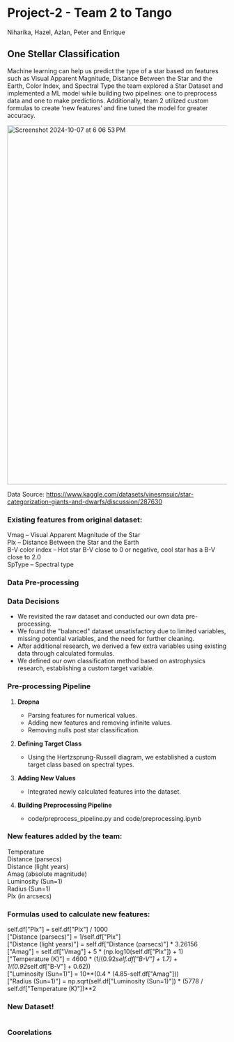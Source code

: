 # Project-2 - Team 2 to Tango

Niharika, Hazel, Azlan, Peter and Enrique

## One Stellar Classification

Machine learning can help us predict the type of a star based on features such as Visual Apparent Magnitude, Distance Between the Star and the Earth, Color Index, and Spectral Type the team explored a Star Dataset and implemented a ML model while building two pipelines: one to preprocess data and one to make predictions. Additionally, team 2 utilized custom formulas to create ‘new features’ and fine tuned the model for greater accuracy.

<img width="824" alt="Screenshot 2024-10-07 at 6 06 53 PM" src="https://github.com/user-attachments/assets/7fd8bc8b-5fbb-4b2f-8336-dec5cfc74cda">


Data Source: https://www.kaggle.com/datasets/vinesmsuic/star-categorization-giants-and-dwarfs/discussion/287630 

### Existing features from original dataset:
Vmag – Visual Apparent Magnitude of the Star 
<br> Plx – Distance Between the Star and the Earth 
<br> B-V color index – Hot star B-V close to 0 or negative, cool star has a B-V close to 2.0 
<br> SpType – Spectral type

### Data Pre-processing 

### Data Decisions
- We revisited the raw dataset and conducted our own data pre-processing.
- We found the "balanced" dataset unsatisfactory due to limited variables, missing potential variables, and the need for further cleaning.
- After additional research, we derived a few extra variables using existing data through calculated formulas.
- We defined our own classification method based on astrophysics research, establishing a custom target variable.

### Pre-processing Pipeline
1. **Dropna**
   - Parsing features for numerical values.
   - Adding new features and removing infinite values.
   - Removing nulls post star classification.
   
2. **Defining Target Class**
   - Using the Hertzsprung-Russell diagram, we established a custom target class based on spectral types.
   
3. **Adding New Values**
   - Integrated newly calculated features into the dataset.
  
4. **Building Preprocessing Pipeline**
    - code/preprocess_pipeline.py and code/preprocessing.ipynb

### New features added by the team:
Temperature
<br> Distance (parsecs)
<br> Distance (light years)
<br> Amag (absolute magnitude) 
<br> Luminosity (Sun=1)
<br> Radius (Sun=1)
<br> Plx (in arcsecs)

### Formulas used to calculate new features:
self.df["Plx"] = self.df["Plx"] / 1000
<br> ["Distance (parsecs)"] = 1/self.df["Plx"]
<br> ["Distance (light years)"] = self.df["Distance (parsecs)"] * 3.26156
<br> ["Amag"] = self.df["Vmag"] + 5 * (np.log10(self.df["Plx"]) + 1)
<br> ["Temperature (K)"] = 4600 * (1/(0.92*self.df["B-V"] + 1.7) + 1/(0.92*self.df["B-V"] + 0.62))
<br> ["Luminosity (Sun=1)"] = 10**(0.4 * (4.85-self.df["Amag"]))
<br> ["Radius (Sun=1)"] = np.sqrt(self.df["Luminosity (Sun=1)"]) * (5778 / self.df["Temperature (K)"])**2


### New Dataset!
<img>

### Coorelations
<img>

 



